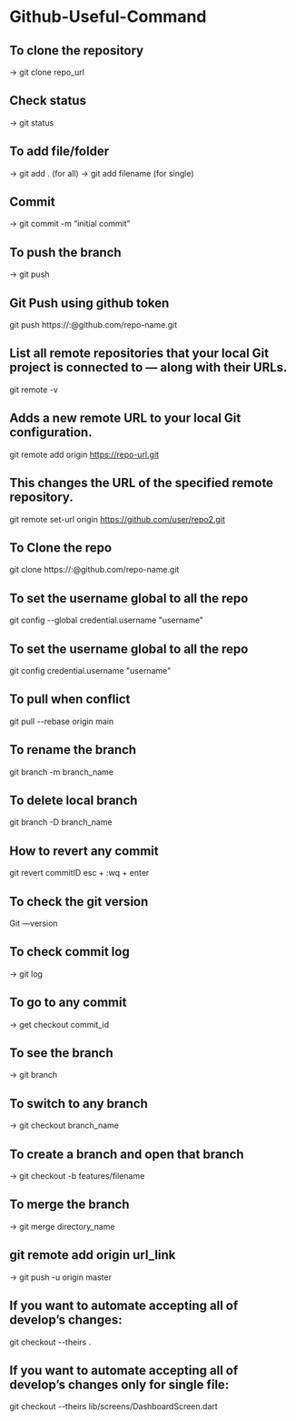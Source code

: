 # Github-Useful-Command

## To clone the repository
-> git clone repo_url

## Check status
-> git status 

## To add file/folder 
-> git add . (for all)
-> git add filename (for single)

## Commit
-> git commit -m “initial commit”

## To push the branch
-> git push

## Git Push using github token
git push https://<Username>:<GithubToken>@github.com/repo-name.git

## List all remote repositories that your local Git project is connected to — along with their URLs.
git remote -v

## Adds a new remote URL to your local Git configuration.
git remote add origin https://repo-url.git

## This changes the URL of the specified remote repository.
git remote set-url origin https://github.com/user/repo2.git

## To Clone the repo
git clone https://<Username>:<GithubToken>@github.com/repo-name.git

## To set the username global to all the repo
git config --global credential.username "username"

## To set the username global to all the repo
git config credential.username "username"

## To pull when conflict 
git pull --rebase origin main

## To rename the branch
git branch -m branch_name

## To delete local branch
git branch -D branch_name

## How to revert any commit 
git revert commitID
esc + :wq + enter

## To check the git version
Git —version

## To check commit log
-> git log

## To go to any commit
-> get checkout commit_id

## To see the branch
-> git branch

## To switch to any branch
-> git checkout branch_name

## To create a branch and open that branch
-> git checkout -b features/filename

## To merge the branch 
-> git merge directory_name

## git remote add origin url_link
-> git push -u origin master

## If you want to automate accepting all of develop’s changes:
git checkout --theirs .

## If you want to automate accepting all of develop’s changes only for single file:
git checkout --theirs lib/screens/DashboardScreen.dart
